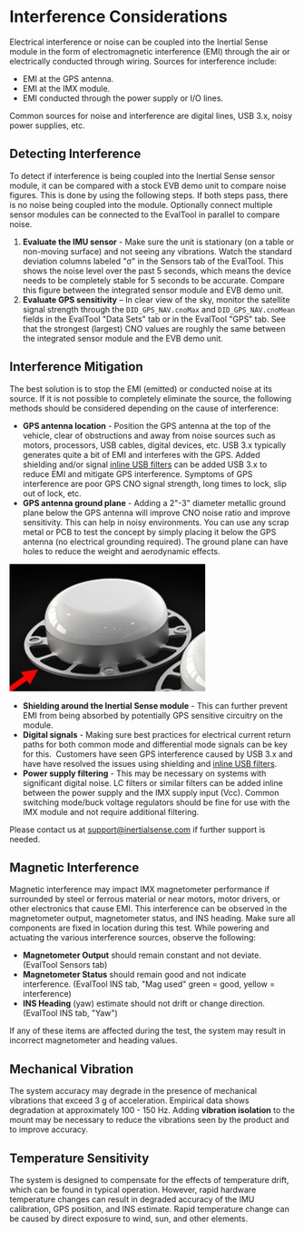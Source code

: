 # Interference Considerations

Electrical interference or noise can be coupled into the Inertial Sense module in the form of electromagnetic interference (EMI) through the air or electrically conducted through wiring.  Sources for interference include:

- EMI at the GPS antenna.
- EMI at the IMX module.
- EMI conducted through the power supply or I/O lines.

Common sources for noise and interference are digital lines, USB 3.x, noisy power supplies, etc.  

## Detecting Interference

To detect if interference is being coupled into the Inertial Sense sensor module, it can be compared with a stock EVB demo unit to compare noise figures. This is done by using the following steps. If both steps pass, there is no noise being coupled into the module. Optionally connect multiple sensor modules can be connected to the EvalTool in parallel to compare noise.

1. **Evaluate the IMU sensor** - Make sure the unit is stationary (on a table or non-moving surface) and not seeing any vibrations. Watch the standard deviation columns labeled "σ" in the Sensors tab of the EvalTool. This shows the noise level over the past 5 seconds, which means the device needs to be completely stable for 5 seconds to be accurate. Compare this figure between the integrated sensor module and EVB demo unit.
2. **Evaluate GPS sensitivity** – In clear view of the sky, monitor the satellite signal strength through the `DID_GPS_NAV.cnoMax` and `DID_GPS_NAV.cnoMean` fields in the EvalTool "Data Sets" tab or in the EvalTool "GPS" tab. See that the strongest (largest) CNO values are roughly the same between the integrated sensor module and the EVB demo unit.

## Interference Mitigation

The best solution is to stop the EMI (emitted) or conducted noise at its source.  If it is not possible to completely eliminate the source, the following methods should be considered depending on the cause of interference:

- **GPS antenna location** - Position the GPS antenna at the top of the vehicle, clear of obstructions and away from noise sources such as motors, processors, USB cables, digital devices, etc. USB 3.x typically generates quite a bit of EMI and interferes with the GPS.  Added shielding and/or signal [inline USB filters](https://www.amazon.com/AudioQuest-Jitterbug-USB-Filter/dp/B00YTA78FW/ref=sr_1_5?ie=UTF8&qid=1525737258&sr=8-5&keywords=usb+filter) can be added USB 3.x to reduce EMI and mitigate GPS interference. Symptoms of GPS interference are poor GPS CNO signal strength, long times to lock, slip out of lock, etc.
- **GPS antenna ground plane** - Adding a 2"-3" diameter metallic ground plane below the GPS antenna will improve CNO noise ratio and improve sensitivity. This can help in noisy environments. You can use any scrap metal or PCB to test the concept by simply placing it below the GPS antenna (no electrical grounding required). The ground plane can have holes to reduce the weight and aerodynamic effects.

![](../images/gps_antenna_ground_plane2.jpg)

- **Shielding around the Inertial Sense module** - This can further prevent EMI from being absorbed by potentially GPS sensitive circuitry on the module.
- **Digital signals** - Making sure best practices for electrical current return paths for both common mode and differential mode signals can be key for this.  Customers have seen GPS interference caused by USB 3.x and have have resolved the issues using shielding and [inline USB filters](https://www.amazon.com/AudioQuest-Jitterbug-USB-Filter/dp/B00YTA78FW/ref=sr_1_5?ie=UTF8&qid=1525737258&sr=8-5&keywords=usb+filter).
- **Power supply filtering** - This may be necessary on systems with significant digital noise.  LC filters or similar filters can be added inline between the power supply and the IMX supply input (Vcc).  Common switching mode/buck voltage regulators should be fine for use with the IMX module and not require additional filtering.  

Please contact us at [support@inertialsense.com](mailto:support@inertialsense.com) if further support is needed.

## Magnetic Interference

Magnetic interference may impact IMX magnetometer performance if surrounded by steel or ferrous material or near motors, motor drivers, or other electronics that cause EMI.  This interference can be observed in the magnetometer output, magnetometer status, and INS heading.  Make sure all components are fixed in location during this test.  While powering and actuating the various interference sources, observe the following:

- **Magnetometer Output** should remain constant and not deviate.  (EvalTool Sensors tab)
- **Magnetometer Status** should remain good and not indicate interference.  (EvalTool INS tab, "Mag used" green = good, yellow = interference)
- **INS Heading** (yaw) estimate should not drift or change direction.   (EvalTool INS tab, "Yaw")

If any of these items are affected during the test, the system may result in incorrect magnetometer and heading values.    

## Mechanical Vibration

The system accuracy may degrade in the presence of mechanical vibrations that exceed 3 g of acceleration. Empirical data shows degradation at approximately 100 - 150 Hz. Adding **vibration isolation** to the mount may be necessary to reduce the vibrations seen by the product and to improve accuracy.

## Temperature Sensitivity

The system is designed to compensate for the effects of temperature drift, which can be found in typical
operation. However, rapid hardware temperature changes can result in degraded accuracy of the IMU calibration, GPS position, and INS estimate. Rapid temperature change can be caused by direct exposure to wind, sun, and other elements.